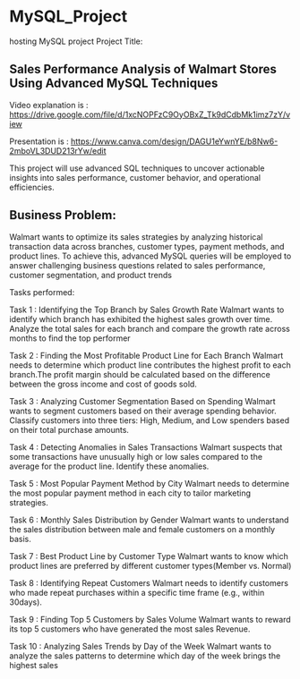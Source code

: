 # MySQL_Project
hosting MySQL project
Project Title: 

## Sales Performance Analysis of Walmart Stores Using Advanced MySQL Techniques

Video explanation is : https://drive.google.com/file/d/1xcNOPFzC9OyOBxZ_Tk9dCdbMk1imz7zY/view

Presentation is : https://www.canva.com/design/DAGU1eYwnYE/b8Nw6-2mboVL3DUD213rYw/edit

This project will use advanced SQL techniques to uncover actionable insights into sales performance, customer behavior, and operational efficiencies.

## Business Problem:
Walmart wants to optimize its sales strategies by analyzing historical transaction
data across branches, customer types, payment methods, and product lines. To
achieve this, advanced MySQL queries will be employed to answer challenging
business questions related to sales performance, customer segmentation, and
product trends

Tasks performed:

Task 1 : 
Identifying the Top Branch by Sales Growth Rate Walmart wants to identify which branch has exhibited the highest sales growth over time. Analyze the total sales
for each branch and compare the growth rate across months to find the top performer

Task 2 :
Finding the Most Profitable Product Line for Each Branch Walmart needs to determine which product line contributes the highest profit to each branch.The profit margin
should be calculated based on the difference between the gross income and cost of goods sold.

Task 3 :
Analyzing Customer Segmentation Based on Spending Walmart wants to segment customers based on their average spending behavior. Classify customers into three
tiers: High, Medium, and Low spenders based on their total purchase amounts.

Task 4 :
Detecting Anomalies in Sales Transactions Walmart suspects that some transactions have unusually high or low sales compared to the average for the
product line. Identify these anomalies.

Task 5 :
Most Popular Payment Method by City Walmart needs to determine the most popular payment method in each city to tailor marketing strategies.

Task 6 :
Monthly Sales Distribution by Gender Walmart wants to understand the sales distribution between male and female customers on a monthly basis.

Task 7 :
Best Product Line by Customer Type Walmart wants to know which product lines are preferred by different customer types(Member vs. Normal)

Task 8 :
Identifying Repeat Customers Walmart needs to identify customers who made repeat purchases within a specific time frame (e.g., within 30days).

Task 9 : 
Finding Top 5 Customers by Sales Volume Walmart wants to reward its top 5 customers who have generated the most sales Revenue.

Task 10 :
Analyzing Sales Trends by Day of the Week Walmart wants to analyze the sales patterns to determine which day of the week brings the highest sales
